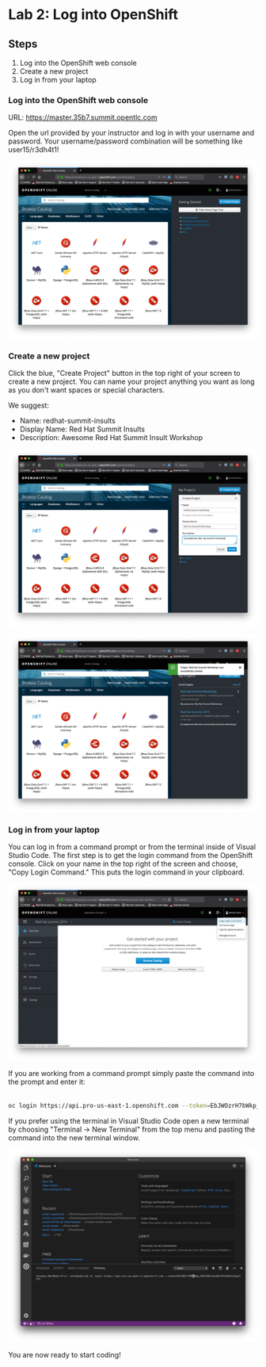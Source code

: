 # Lab 2: Log into OpenShift

## Steps

1.  Log into the OpenShift web console
2.  Create a new project
3.  Log in from your laptop

### Log into the OpenShift web console

URL: https://master.35b7.summit.opentlc.com

Open the url provided by your instructor and log in with your username and password.  Your username/password combination will be something like user15/r3dh4t1!

![](./images/lab2/lab2-01-console.png)  

### Create a new project

Click the blue, "Create Project" button in the top right of your screen to create a new project.  You can name your project anything you want as long as you don't want spaces or special characters.  

We suggest:
* Name: redhat-summit-insults
* Display Name: Red Hat Summit Insults
* Description: Awesome Red Hat Summit Insult Workshop

![](./images/lab2/lab2-02-console_create_project.png)  

![](./images/lab2/lab2-03-console_create_project_success.png)  

### Log in from your laptop

You can log in from a command prompt or from the terminal inside of Visual Studio Code. The first step is to get the login command from the OpenShift console.  Click on your name in the top right of the screen and choose, "Copy Login Command."  This puts the login command in your clipboard.

![](./images/lab2/lab2-04-console_copy_login_command.png)  

If you are working from a command prompt simply paste the command into the prompt and enter it:

```bash

oc login https://api.pro-us-east-1.openshift.com --token=EbJWOzrH7bWkp_ARZzOALheibhQoAtm3A4Ftq23cGSqx31UU

```

If you prefer using the terminal in Visual Studio Code open a new terminal by choosing "Terminal -> New Terminal" from the top menu and pasting the command into the new terminal window.

![](./images/lab2/lab2-05-vscode_login.png)  

You are now ready to start coding!

